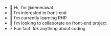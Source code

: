 - 👋 Hi, I’m @nenerawat
- 👀 I’m interested in front-end
- 🌱 I’m currently learning PHP
- 💞️ I’m looking to collaborate on front-end project
- ⚡ Fun fact: Idk anything about coding 

<!---
nenerawat/nenerawat is a ✨ special ✨ repository because its `README.md` (this file) appears on your GitHub profile.
You can click the Preview link to take a look at your changes.
--->
